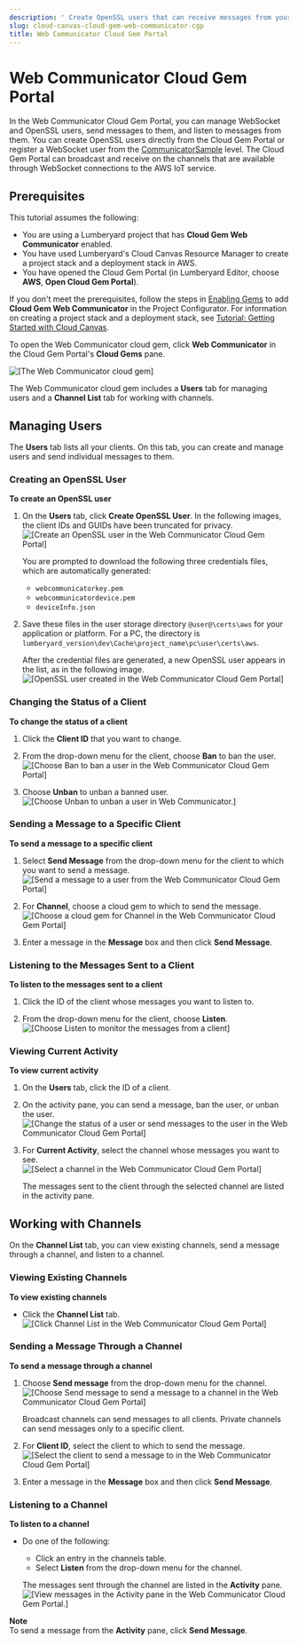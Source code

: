 ```yaml
---
description: ' Create OpenSSL users that can receive messages from your game in &ALYlong;. '
slug: cloud-canvas-cloud-gem-web-communicator-cgp
title: Web Communicator Cloud Gem Portal
---
```

# Web Communicator Cloud Gem Portal<a name="cloud-canvas-cloud-gem-web-communicator-cgp"></a>

In the Web Communicator Cloud Gem Portal, you can manage WebSocket and OpenSSL users, send messages to them, and listen to messages from them\. You can create OpenSSL users directly from the Cloud Gem Portal or register a WebSocket user from the [CommunicatorSample](cloud-canvas-cloud-gem-web-communicator-sample-level.md) level\. The Cloud Gem Portal can broadcast and receive on the channels that are available through WebSocket connections to the AWS IoT service\.

## Prerequisites<a name="cloud-canvas-cloud-gem-web-communicator-cgp-prerequisites"></a>

This tutorial assumes the following:
+ You are using a Lumberyard project that has **Cloud Gem Web Communicator** enabled\.
+ You have used Lumberyard's Cloud Canvas Resource Manager to create a project stack and a deployment stack in AWS\.
+ You have opened the Cloud Gem Portal \(in Lumberyard Editor, choose **AWS**, **Open Cloud Gem Portal**\)\.

If you don't meet the prerequisites, follow the steps in [Enabling Gems](gems-system-using-project-configurator.md) to add **Cloud Gem Web Communicator** in the Project Configurator\. For information on creating a project stack and a deployment stack, see [Tutorial: Getting Started with Cloud Canvas](cloud-canvas-tutorial.md)\.

To open the Web Communicator cloud gem, click **Web Communicator** in the Cloud Gem Portal's **Cloud Gems** pane\.

![\[The Web Communicator cloud gem\]](/images/userguide/cloud_canvas/cloud-canvas-cloud-gem-web-communicator-cgp-1.png)

The Web Communicator cloud gem includes a **Users** tab for managing users and a **Channel List** tab for working with channels\.

## Managing Users<a name="cloud-canvas-cloud-gem-web-communicator-cgp-managing-users"></a>

The **Users** tab lists all your clients\. On this tab, you can create and manage users and send individual messages to them\.

### Creating an OpenSSL User<a name="cloud-canvas-cloud-gem-web-communicator-cgp-managing-users-create"></a>

**To create an OpenSSL user**

1. On the **Users** tab, click **Create OpenSSL User**\. In the following images, the client IDs and GUIDs have been truncated for privacy\.  
![\[Create an OpenSSL user in the Web Communicator Cloud Gem Portal\]](/images/userguide/cloud_canvas/cloud-canvas-cloud-gem-web-communicator-cgp-2.png)

   You are prompted to download the following three credentials files, which are automatically generated:
   + `webcommunicatorkey.pem`
   + `webcommunicatordevice.pem`
   + `deviceInfo.json`

1. Save these files in the user storage directory `@user@\certs\aws` for your application or platform\. For a PC, the directory is `lumberyard_version\dev\Cache\project_name\pc\user\certs\aws`\.

   After the credential files are generated, a new OpenSSL user appears in the list, as in the following image\.   
![\[OpenSSL user created in the Web Communicator Cloud Gem Portal\]](/images/userguide/cloud_canvas/cloud-canvas-cloud-gem-web-communicator-cgp-3.png)

### Changing the Status of a Client<a name="cloud-canvas-cloud-gem-web-communicator-cgp-managing-users-change-status"></a>

**To change the status of a client**

1. Click the **Client ID** that you want to change\.

1. From the drop\-down menu for the client, choose **Ban** to ban the user\.  
![\[Choose Ban to ban a user in the Web Communicator Cloud Gem Portal\]](/images/userguide/cloud_canvas/cloud-canvas-cloud-gem-web-communicator-cgp-4.png)

1. Choose **Unban** to unban a banned user\.  
![\[Choose Unban to unban a user in Web Communicator.\]](/images/userguide/cloud_canvas/cloud-canvas-cloud-gem-web-communicator-cgp-5.png)

### Sending a Message to a Specific Client<a name="cloud-canvas-cloud-gem-web-communicator-cgp-managing-users-send-message"></a>

**To send a message to a specific client**

1. Select **Send Message** from the drop\-down menu for the client to which you want to send a message\.  
![\[Send a message to a user from the Web Communicator Cloud Gem Portal\]](/images/userguide/cloud_canvas/cloud-canvas-cloud-gem-web-communicator-cgp-5a.png)

1. For **Channel**, choose a cloud gem to which to send the message\.  
![\[Choose a cloud gem for Channel in the Web Communicator Cloud Gem Portal\]](/images/userguide/cloud_canvas/cloud-canvas-cloud-gem-web-communicator-cgp-6.png)

1. Enter a message in the **Message** box and then click **Send Message**\.

### Listening to the Messages Sent to a Client<a name="cloud-canvas-cloud-gem-web-communicator-cgp-managing-users-listen"></a>

**To listen to the messages sent to a client**

1. Click the ID of the client whose messages you want to listen to\.

1. From the drop\-down menu for the client, choose **Listen**\.  
![\[Choose Listen to monitor the messages from a client\]](/images/userguide/cloud_canvas/cloud-canvas-cloud-gem-web-communicator-cgp-7.png)

### Viewing Current Activity<a name="cloud-canvas-cloud-gem-web-communicator-cgp-managing-users-view-activity"></a>

**To view current activity**

1. On the **Users** tab, click the ID of a client\.

1. On the activity pane, you can send a message, ban the user, or unban the user\.  
![\[Change the status of a user or send messages to the user in the Web Communicator Cloud Gem Portal\]](/images/userguide/cloud_canvas/cloud-canvas-cloud-gem-web-communicator-cgp-7a.png)

1. For **Current Activity**, select the channel whose messages you want to see\.  
![\[Select a channel in the Web Communicator Cloud Gem Portal\]](/images/userguide/cloud_canvas/cloud-canvas-cloud-gem-web-communicator-cgp-7b.png)

   The messages sent to the client through the selected channel are listed in the activity pane\.

## Working with Channels<a name="cloud-canvas-cloud-gem-web-communicator-cgp-working-with-channels"></a>

On the **Channel List** tab, you can view existing channels, send a message through a channel, and listen to a channel\.

### Viewing Existing Channels<a name="cloud-canvas-cloud-gem-web-communicator-cgp-working-with-channels-view"></a>

**To view existing channels**
+ Click the **Channel List** tab\.  
![\[Click Channel List in the Web Communicator Cloud Gem Portal\]](/images/userguide/cloud_canvas/cloud-canvas-cloud-gem-web-communicator-cgp-8.png)

### Sending a Message Through a Channel<a name="cloud-canvas-cloud-gem-web-communicator-cgp-working-with-channels-send-message"></a>

**To send a message through a channel**

1. Choose **Send message** from the drop\-down menu for the channel\.  
![\[Choose Send message to send a message to a channel in the Web Communicator Cloud Gem Portal\]](/images/userguide/cloud_canvas/cloud-canvas-cloud-gem-web-communicator-cgp-9.png)

   Broadcast channels can send messages to all clients\. Private channels can send messages only to a specific client\.

1. For **Client ID**, select the client to which to send the message\.  
![\[Select the client to send a message to in the Web Communicator Cloud Gem Portal\]](/images/userguide/cloud_canvas/cloud-canvas-cloud-gem-web-communicator-cgp-10.png)

1. Enter a message in the **Message** box and then click **Send Message**\.

### Listening to a Channel<a name="cloud-canvas-cloud-gem-web-communicator-cgp-working-with-channels-listening"></a>

**To listen to a channel**
+ Do one of the following:
  + Click an entry in the channels table\.
  + Select **Listen** from the drop\-down menu for the channel\.

  The messages sent through the channel are listed in the **Activity** pane\.  
![\[View messages in the Activity pane in the Web Communicator Cloud Gem Portal.\]](/images/userguide/cloud_canvas/cloud-canvas-cloud-gem-web-communicator-cgp-11.png)

**Note**  
To send a message from the **Activity** pane, click **Send Message**\.